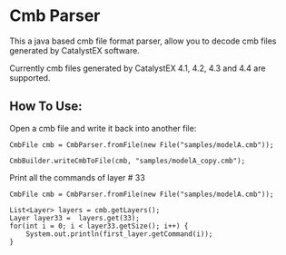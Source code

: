 # Cmb Parser
This a java based cmb file format parser, allow you to decode cmb files generated by CatalystEX software.

Currently cmb files generated by CatalystEX 4.1, 4.2, 4.3 and 4.4 are supported.

## How To Use:
Open a cmb file and write it back into another file:
```
CmbFile cmb = CmbParser.fromFile(new File("samples/modelA.cmb"));

CmbBuilder.writeCmbToFile(cmb, "samples/modelA_copy.cmb");
```

Print all the commands of layer # 33

```
CmbFile cmb = CmbParser.fromFile(new File("samples/modelA.cmb"));

List<Layer> layers = cmb.getLayers();
Layer layer33 =  layers.get(33);
for(int i = 0; i < layer33.getSize(); i++) {
	System.out.println(first_layer.getCommand(i));
}
```